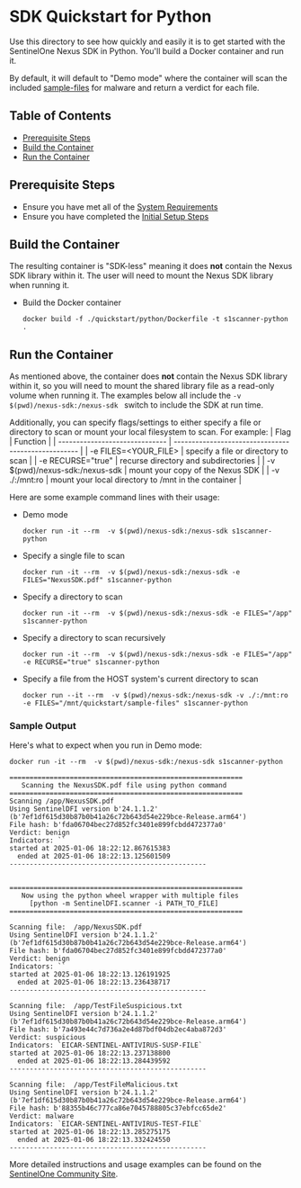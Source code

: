 # SDK Quickstart for Python <!-- omit in toc -->

Use this directory to see how quickly and easily it is to get started with the SentinelOne Nexus SDK in Python.  You'll build a Docker container and run it.   

By default, it will default to "Demo mode" where the container will scan the included [sample-files](../sample-files/) for malware and return a verdict for each file.

## Table of Contents <!-- omit in toc -->

- [Prerequisite Steps](#prerequisite-steps)
- [Build the Container](#build-the-container)
- [Run the Container](#run-the-container)

## Prerequisite Steps

- Ensure you have met all of the [System Requirements](../README.md#system-requirements)
- Ensure you have completed the [Initial Setup Steps](../README.md#initial-setup-steps)

## Build the Container
The resulting container is "SDK-less" meaning it does **not** contain the Nexus SDK library within it.  The user will need to mount the Nexus SDK library when running it.  
* Build the Docker container
  ```
  docker build -f ./quickstart/python/Dockerfile -t s1scanner-python .
  ```

## Run the Container
As mentioned above, the container does **not** contain the Nexus SDK library within it, so you will need to mount the shared library file as a read-only volume when running it.  The examples below all include the `-v $(pwd)/nexus-sdk:/nexus-sdk ` switch to include the SDK at run time.

Additionally, you can specify flags/settings to either specify a file or directory to scan or mount your local filesystem to scan. For example:
| Flag                           | Function                                            |
| ------------------------------ | --------------------------------------------------- |
| -e FILES=<YOUR_FILE>           | specify a file or directory to scan                 |
| -e RECURSE="true"              | recurse directory and subdirectories                |
| -v $(pwd)/nexus-sdk:/nexus-sdk | mount your copy of the Nexus SDK                    |
| -v ./:/mnt:ro                  | mount your local directory to /mnt in the container |

Here are some example command lines with their usage:
* Demo mode
  ```
  docker run -it --rm  -v $(pwd)/nexus-sdk:/nexus-sdk s1scanner-python
  ```
* Specify a single file to scan
  ```
  docker run -it --rm  -v $(pwd)/nexus-sdk:/nexus-sdk -e FILES="NexusSDK.pdf" s1scanner-python
  ```
* Specify a directory to scan
  ```
  docker run -it --rm  -v $(pwd)/nexus-sdk:/nexus-sdk -e FILES="/app" s1scanner-python
  ```
* Specify a directory to scan recursively
  ```
  docker run -it --rm  -v $(pwd)/nexus-sdk:/nexus-sdk -e FILES="/app" -e RECURSE="true" s1scanner-python
  ```
* Specify a file from the HOST system's current directory to scan
  ```
  docker run --it --rm  -v $(pwd)/nexus-sdk:/nexus-sdk -v ./:/mnt:ro -e FILES="/mnt/quickstart/sample-files" s1scanner-python
  ```

### Sample Output
Here's what to expect when you run in Demo mode:
```
docker run -it --rm  -v $(pwd)/nexus-sdk:/nexus-sdk s1scanner-python

==========================================================
   Scanning the NexusSDK.pdf file using python command
==========================================================
Scanning /app/NexusSDK.pdf
Using SentinelDFI version b'24.1.1.2' (b'7ef1df615d30b87b0b41a26c72b643d54e229bce-Release.arm64')
File hash: b'fda06704bec27d852fc3401e899fcbdd472377a0'
Verdict: benign
Indicators: ``
started at 2025-01-06 18:22:12.867615383
  ended at 2025-01-06 18:22:13.125601509
-------------------------------------------------


==========================================================
   Now using the python wheel wrapper with multiple files
     [python -m SentinelDFI.scanner -i PATH_TO_FILE]
==========================================================

Scanning file:  /app/NexusSDK.pdf
Using SentinelDFI version b'24.1.1.2' (b'7ef1df615d30b87b0b41a26c72b643d54e229bce-Release.arm64')
File hash: b'fda06704bec27d852fc3401e899fcbdd472377a0'
Verdict: benign
Indicators: ``
started at 2025-01-06 18:22:13.126191925
  ended at 2025-01-06 18:22:13.236438717
-------------------------------------------------

Scanning file:  /app/TestFileSuspicious.txt
Using SentinelDFI version b'24.1.1.2' (b'7ef1df615d30b87b0b41a26c72b643d54e229bce-Release.arm64')
File hash: b'7a493e44c7d736a2e4d87bdf04db2ec4aba872d3'
Verdict: suspicious
Indicators: `EICAR-SENTINEL-ANTIVIRUS-SUSP-FILE`
started at 2025-01-06 18:22:13.237138800
  ended at 2025-01-06 18:22:13.284439592
-------------------------------------------------

Scanning file:  /app/TestFileMalicious.txt
Using SentinelDFI version b'24.1.1.2' (b'7ef1df615d30b87b0b41a26c72b643d54e229bce-Release.arm64')
File hash: b'88355b46c777ca86e7045788805c37ebfcc65de2'
Verdict: malware
Indicators: `EICAR-SENTINEL-ANTIVIRUS-TEST-FILE`
started at 2025-01-06 18:22:13.285275175
  ended at 2025-01-06 18:22:13.332424550
-------------------------------------------------
```

More detailed instructions and usage examples can be found on the [SentinelOne Community Site](https://community.sentinelone.com/s/article/000005296).
